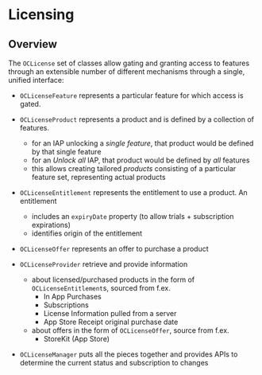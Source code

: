 #  Licensing

## Overview

The `OCLicense` set of classes allow gating and granting access to features through an extensible number of different mechanisms through a single, unified interface:

- `OCLicenseFeature` represents a particular feature for which access is gated.

- `OCLicenseProduct` represents a product and is defined by a collection of features.
	- for an IAP unlocking a *single feature*, that product would be defined by that single feature
	- for an *Unlock all* IAP, that product would be defined by *all* features
	- this allows creating tailored *products* consisting of a particular feature set, representing actual products

- `OCLicenseEntitlement` represents the entitlement to use a product. An entitlement
	- includes an `expiryDate` property (to allow trials + subscription expirations)
	- identifies origin of the entitlement

- `OCLicenseOffer` represents an offer to purchase a product

- `OCLicenseProvider` retrieve and provide information 
	- about licensed/purchased products in the form of `OCLicenseEntitlement`s, sourced from f.ex.
		- In App Purchases
		- Subscriptions
		- License Information pulled from a server
		- App Store Receipt original purchase date
	- about offers in the form of `OCLicenseOffer`, source from f.ex.
		- StoreKit (App Store)

- `OCLicenseManager` puts all the pieces together and provides APIs to determine the current status and subscription to changes
